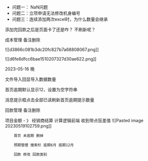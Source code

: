 
- 问题一： NaN问题 
- 问题二：立项申请无法修改机身编号
- 问题三：连续添加两次excel时，为什么数量会继承

添加完回款之后是页面卡了还是咋？ 不刷新呢？

成本管理 备注删除



![[d3866c081b3dc20fc827b7a68808067.png]]



![[d6fe6dfcc6bae1510207327d30ae622.png]]

2023-05-16 晚

文件导入回显导入数据数量

首页逾期默认显示12，设置为空字符串

消息提示框点击全部已读刷新首页逾期提示数量

回款管理 备注删除

项目金额 - 》 经销商结算  计算逻辑前端  收到带点狂差值
![[Pasted image 20230519102759.png]]



		首页 未逾期 删掉 

		预期管理 搜索栏 逾期6月 逾期12月

		回款 修改 回款类别 

